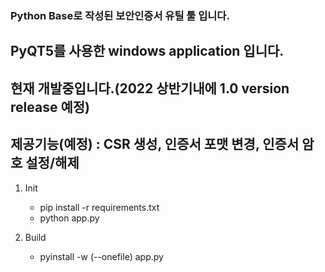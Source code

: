 ### Python Base로 작성된 보안인증서 유틸 툴 입니다.
## PyQT5를 사용한 windows application 입니다.

## 현재 개발중입니다.(2022 상반기내에 1.0 version release 예정)
## 제공기능(예정) : CSR 생성, 인증서 포맷 변경, 인증서 암호 설정/해제

1. Init
   - pip install -r requirements.txt
   - python app.py

2. Build
   - pyinstall -w (--onefile) app.py